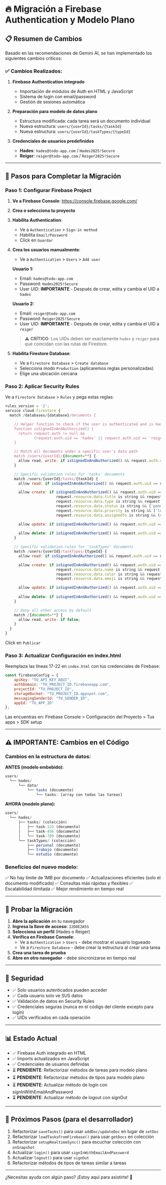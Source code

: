 # 🔥 Migración a Firebase Authentication y Modelo Plano

## 📋 Resumen de Cambios

Basado en las recomendaciones de Gemini AI, se han implementado los siguientes cambios críticos:

### ✅ Cambios Realizados:

1. **Firebase Authentication integrado**
   - Importación de módulos de Auth en HTML y JavaScript
   - Sistema de login con email/password
   - Gestión de sesiones automática

2. **Preparación para modelo de datos plano**
   - Estructura modificada: cada tarea será un documento individual
   - Nueva estructura: `users/{userId}/tasks/{taskId}`
   - Nueva estructura: `users/{userId}/taskTypes/{typeId}`

3. **Credenciales de usuarios predefinidos**
   - **Hades**: `hades@todo-app.com` / `Hades2025!Secure`
   - **Reiger**: `reiger@todo-app.com` / `Reiger2025!Secure`

---

## 🚀 Pasos para Completar la Migración

### Paso 1: Configurar Firebase Project

1. **Ve a Firebase Console**: https://console.firebase.google.com/
2. **Crea o selecciona tu proyecto**
3. **Habilita Authentication**:
   - Ve a `Authentication` > `Sign-in method`
   - Habilita `Email/Password`
   - Click en `Guardar`

4. **Crea los usuarios manualmente**:
   - Ve a `Authentication` > `Users` > `Add user`
   
   **Usuario 1:**
   - Email: `hades@todo-app.com`
   - Password: `Hades2025!Secure`
   - User UID: **IMPORTANTE** - Después de crear, edita y cambia el UID a `hades`
   
   **Usuario 2:**
   - Email: `reiger@todo-app.com`
   - Password: `Reiger2025!Secure`
   - User UID: **IMPORTANTE** - Después de crear, edita y cambia el UID a `reiger`

   > ⚠️ **CRÍTICO**: Los UIDs deben ser exactamente `hades` y `reiger` para que coincidan con las rutas de Firestore.

5. **Habilita Firestore Database**:
   - Ve a `Firestore Database` > `Create database`
   - Selecciona modo `Production` (aplicaremos reglas personalizadas)
   - Elige una ubicación cercana

### Paso 2: Aplicar Security Rules

Ve a `Firestore Database` > `Rules` y pega estas reglas:

```javascript
rules_version = '2';
service cloud.firestore {
  match /databases/{database}/documents {

    // Helper function to check if the user is authenticated and is Hades or Reiger
    function isSignedInAndAuthorized() {
      return request.auth != null && 
             (request.auth.uid == 'hades' || request.auth.uid == 'reiger');
    }

    // Match all documents under a specific user's data path
    match /users/{userId}/{document=**} {
      allow read, write: if isSignedInAndAuthorized() && request.auth.uid == userId;
    }

    // Specific validation rules for 'tasks' documents
    match /users/{userId}/tasks/{taskId} {
      allow read: if isSignedInAndAuthorized() && request.auth.uid == userId;

      allow create: if isSignedInAndAuthorized() && request.auth.uid == userId &&
                       request.resource.data.title is string && request.resource.data.title.size() > 0 &&
                       request.resource.data.type is string && request.resource.data.type.size() > 0 &&
                       request.resource.data.status is string && ['pending', 'in-progress', 'completed'].hasAny([request.resource.data.status]) &&
                       request.resource.data.priority is string && ['low', 'medium', 'high'].hasAny([request.resource.data.priority]) &&
                       request.resource.data.assignedTo is string && (request.resource.data.assignedTo == 'hades' || request.resource.data.assignedTo == 'reiger');

      allow update: if isSignedInAndAuthorized() && request.auth.uid == userId;
      
      allow delete: if isSignedInAndAuthorized() && request.auth.uid == userId;
    }

    // Specific validation rules for 'taskTypes' documents
    match /users/{userId}/taskTypes/{typeId} {
      allow read: if isSignedInAndAuthorized() && request.auth.uid == userId;

      allow create: if isSignedInAndAuthorized() && request.auth.uid == userId &&
                       request.resource.data.name is string && request.resource.data.name.size() > 0 &&
                       request.resource.data.color is string && request.resource.data.color.size() > 0 &&
                       request.resource.data.emoji is string && request.resource.data.emoji.size() > 0;

      allow update: if isSignedInAndAuthorized() && request.auth.uid == userId;
      
      allow delete: if isSignedInAndAuthorized() && request.auth.uid == userId;
    }

    // Deny all other access by default
    match /{document=**} {
      allow read, write: if false;
    }
  }
}
```

Click en `Publicar`

### Paso 3: Actualizar Configuración en index.html

Reemplaza las líneas 17-22 en `index.html` con tus credenciales de Firebase:

```javascript
const firebaseConfig = {
    apiKey: "TU_API_KEY_AQUI",
    authDomain: "TU_PROJECT_ID.firebaseapp.com",
    projectId: "TU_PROJECT_ID",
    storageBucket: "TU_PROJECT_ID.appspot.com",
    messagingSenderId: "TU_SENDER_ID",
    appId: "TU_APP_ID"
};
```

Las encuentras en: Firebase Console > Configuración del Proyecto > Tus apps > SDK setup

---

## ⚠️ IMPORTANTE: Cambios en el Código

### Cambios en la estructura de datos:

**ANTES (modelo embebido):**
```javascript
users/
  └── hades/
      └── data/
          └── tasks (documento)
              └── tasks: [array con todas las tareas]
```

**AHORA (modelo plano):**
```javascript
users/
  └── hades/
      ├── tasks/ (colección)
      │   ├── task-123 (documento)
      │   ├── task-456 (documento)
      │   └── task-789 (documento)
      └── taskTypes/ (colección)
          ├── personal (documento)
          ├── trabajo (documento)
          └── estudio (documento)
```

### Beneficios del nuevo modelo:

✅ No hay límite de 1MB por documento
✅ Actualizaciones eficientes (solo el documento modificado)
✅ Consultas más rápidas y flexibles
✅ Escalabilidad ilimitada
✅ Mejor rendimiento en tiempo real

---

## 🧪 Probar la Migración

1. **Abre la aplicación** en tu navegador
2. **Ingresa la llave de acceso**: `I2D0E2A5S`
3. **Selecciona un perfil** (Hades o Reiger)
4. **Verifica en Firebase Console**:
   - Ve a `Authentication` > `Users` - debe mostrar el usuario logueado
   - Ve a `Firestore Database` - debe crear la estructura al crear una tarea
5. **Crea una tarea de prueba**
6. **Abre en otro navegador** - debe sincronizarse en tiempo real

---

## 🔐 Seguridad

- ✅ Solo usuarios autenticados pueden acceder
- ✅ Cada usuario solo ve SUS datos
- ✅ Validación de datos en Security Rules
- ✅ Credenciales seguras (nunca en el código del cliente excepto para login)
- ✅ UIDs verificados en cada operación

---

## 📊 Estado Actual

- ✅ Firebase Auth integrado en HTML
- ✅ Imports actualizados en JavaScript
- ✅ Credenciales de usuarios definidas
- ⏳ **PENDIENTE**: Refactorizar métodos de tareas para modelo plano
- ⏳ **PENDIENTE**: Refactorizar métodos de tipos para modelo plano
- ⏳ **PENDIENTE**: Actualizar método de login con signInWithEmailAndPassword
- ⏳ **PENDIENTE**: Actualizar método de logout con signOut

---

## 🎯 Próximos Pasos (para el desarrollador)

1. Refactorizar `saveTasks()` para usar `addDoc/updateDoc` en lugar de `setDoc`
2. Refactorizar `loadTasksFromFirebase()` para usar `getDocs` en colección
3. Refactorizar `setupRealtimeSync()` para escuchar colección con `onSnapshot`
4. Actualizar `login()` para usar `signInWithEmailAndPassword`
5. Actualizar `logout()` para usar `signOut`
6. Refactorizar métodos de tipos de tareas similar a tareas

---

¿Necesitas ayuda con algún paso? ¡Estoy aquí para asistirte! 🚀
